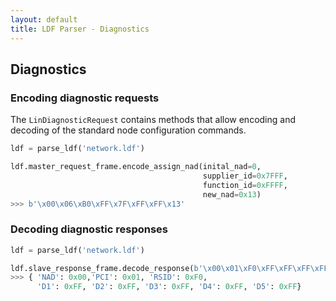 ```yaml
---
layout: default
title: LDF Parser - Diagnostics
---
```


## Diagnostics

### Encoding diagnostic requests

The `LinDiagnosticRequest` contains methods that allow encoding and decoding of the standard
node configuration commands.

```python
ldf = parse_ldf('network.ldf')

ldf.master_request_frame.encode_assign_nad(inital_nad=0,
                                           supplier_id=0x7FFF,
                                           function_id=0xFFFF,
                                           new_nad=0x13)
>>> b'\x00\x06\xB0\xFF\x7F\xFF\xFF\x13'
```

### Decoding diagnostic responses

```python
ldf = parse_ldf('network.ldf')

ldf.slave_response_frame.decode_response(b'\x00\x01\xF0\xFF\xFF\xFF\xFF\xFF')
>>> { 'NAD': 0x00,'PCI': 0x01, 'RSID': 0xF0,
      'D1': 0xFF, 'D2': 0xFF, 'D3': 0xFF, 'D4': 0xFF, 'D5': 0xFF}
```
